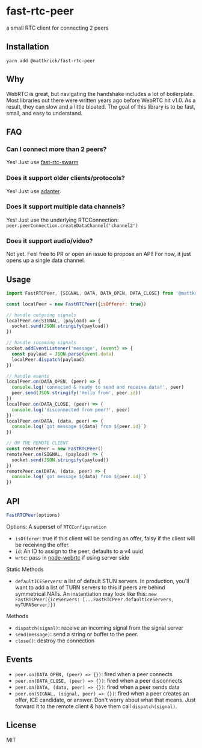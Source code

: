 # fast-rtc-peer

a small RTC client for connecting 2 peers

## Installation

`yarn add @mattkrick/fast-rtc-peer`

## Why

WebRTC is great, but navigating the handshake includes a lot of boilerplate.
Most libraries out there were written years ago before WebRTC hit v1.0.
As a result, they can slow and a little bloated.
The goal of this library is to be fast, small, and easy to understand.


## FAQ 

### Can I connect more than 2 peers?

Yes! Just use [fast-rtc-swarm](https://github.com/mattkrick/fast-rtc-swarm)

### Does it support older clients/protocols?

Yes! Just use [adapter](https://github.com/webrtc/adapter).

### Does it support multiple data channels?

Yes! Just use the underlying RTCConnection: `peer.peerConnection.createDataChannel('channel2')`

### Does it support audio/video?

Not yet. Feel free to PR or open an issue to propose an API! 
For now, it just opens up a single data channel.

## Usage

```js
import FastRTCPeer, {SIGNAL, DATA, DATA_OPEN, DATA_CLOSE} from '@mattkrick/fast-rtc-peer'

const localPeer = new FastRTCPeer({isOfferer: true})

// handle outgoing signals
localPeer.on(SIGNAL, (payload) => {
  socket.send(JSON.stringify(payload))
})

// handle incoming signals
socket.addEventListener('message', (event) => {
  const payload = JSON.parse(event.data)
  localPeer.dispatch(payload)
})

// handle events
localPeer.on(DATA_OPEN, (peer) => {
  console.log('connected & ready to send and receive data!', peer)
  peer.send(JSON.stringify('Hello from', peer.id))
})
localPeer.on(DATA_CLOSE, (peer) => {
  console.log('disconnected from peer!', peer)
})
localPeer.on(DATA, (data, peer) => {
  console.log(`got message ${data} from ${peer.id}`)
})

// ON THE REMOTE CLIENT
const remotePeer = new FastRTCPeer()
remotePeer.on(SIGNAL, (payload) => {
  socket.send(JSON.stringify(payload))
})
remotePeer.on(DATA, (data, peer) => {
  console.log(`got message ${data} from ${peer.id}`)
})
```

## API

```js
FastRTCPeer(options)
```
Options: A superset of `RTCConfiguration`
- `isOfferer`: true if this client will be sending an offer, falsy if the client will be receiving the offer.
- `id`: An ID to assign to the peer, defaults to a v4 uuid
- `wrtc`: pass in [node-webrtc](https://github.com/js-platform/node-webrtc) if using server side
  
Static Methods
- `defaultICEServers`: a list of default STUN servers. 
In production, you'll want to add a list of TURN servers to this if peers are behind symmetrical NATs.
An instantiation may look like this: `new FastRTCPeer({iceServers: [...FastRTCPeer.defaultIceServers, myTURNServer]})`

Methods
- `dispatch(signal)`: receive an incoming signal from the signal server
- `send(message)`: send a string or buffer to the peer.
- `close()`: destroy the connection

## Events

- `peer.on(DATA_OPEN, (peer) => {})`: fired when a peer connects
- `peer.on(DATA_CLOSE, (peer) => {})`: fired when a peer disconnects
- `peer.on(DATA, (data, peer) => {})`: fired when a peer sends data
- `peer.on(SIGNAL, (signal, peer) => {})`: fired when a peer creates an offer, ICE candidate, or answer. 
Don't worry about what that means. Just forward it to the remote client & have them call `dispatch(signal)`.
 
## License

MIT
